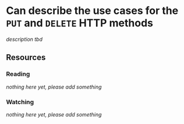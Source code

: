 # Can describe the use cases for the `PUT` and `DELETE` HTTP methods

_description tbd_

## Resources

### Reading

_nothing here yet, please add something_

### Watching

_nothing here yet, please add something_
